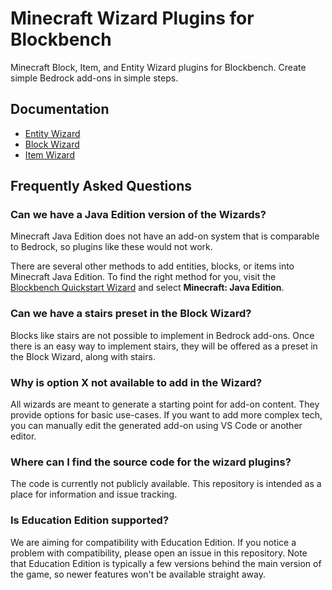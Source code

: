# Minecraft Wizard Plugins for Blockbench
Minecraft Block, Item, and Entity Wizard plugins for Blockbench. Create simple Bedrock add-ons in simple steps.

## Documentation
* [Entity Wizard](https://learn.microsoft.com/en-us/minecraft/creator/documents/minecraftentitywizard?view=minecraft-bedrock-stable)
* [Block Wizard](https://learn.microsoft.com/en-us/minecraft/creator/documents/minecraftblockwizard?view=minecraft-bedrock-stable)
* [Item Wizard](https://learn.microsoft.com/en-us/minecraft/creator/documents/minecraftitemwizard?view=minecraft-bedrock-stable)

## Frequently Asked Questions

### Can we have a Java Edition version of the Wizards?
Minecraft Java Edition does not have an add-on system that is comparable to Bedrock, so plugins like these would not work.

There are several other methods to add entities, blocks, or items into Minecraft Java Edition. To find the right method for you, visit the [Blockbench Quickstart Wizard](https://www.blockbench.net/quickstart/) and select **Minecraft: Java Edition**.


### Can we have a stairs preset in the Block Wizard?
Blocks like stairs are not possible to implement in Bedrock add-ons. Once there is an easy way to implement stairs, they will be offered as a preset in the Block Wizard, along with stairs.


### Why is option X not available to add in the Wizard?
All wizards are meant to generate a starting point for add-on content. They provide options for basic use-cases. If you want to add more complex tech, you can manually edit the generated add-on using VS Code or another editor.


### Where can I find the source code for the wizard plugins?
The code is currently not publicly available. This repository is intended as a place for information and issue tracking.


### Is Education Edition supported?
We are aiming for compatibility with Education Edition. If you notice a problem with compatibility, please open an issue in this repository.
Note that Education Edition is typically a few versions behind the main version of the game, so newer features won't be available straight away.
